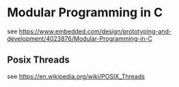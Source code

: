 # Modular Programming in C

see https://www.embedded.com/design/prototyping-and-development/4023876/Modular-Programming-in-C

## Posix Threads

see https://en.wikipedia.org/wiki/POSIX_Threads